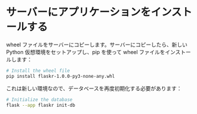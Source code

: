 # サーバーにアプリケーションをインストールする

wheel ファイルをサーバーにコピーします。サーバーにコピーしたら、新しい Python 仮想環境をセットアップし、pip を使って wheel ファイルをインストールします：

```bash
# Install the wheel file
pip install flaskr-1.0.0-py3-none-any.whl
```

これは新しい環境なので、データベースを再度初期化する必要があります：

```bash
# Initialize the database
flask --app flaskr init-db
```
